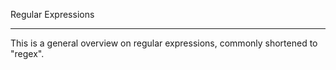 Regular Expressions
* * *

This is a general overview on regular expressions, commonly shortened to "regex".


